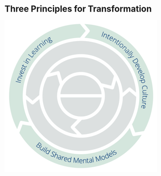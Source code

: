 [:menu-title]: # "Transformation"

# Three Principles for Transformation


![Three Principles for Transformation: Invest in Learning – Intentionally Develop Culture – Build Shared Mental Models](img/csf/csf-light-transformation.png)
